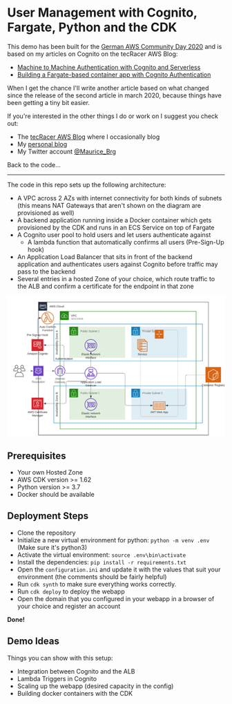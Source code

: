 # User Management with Cognito, Fargate, Python and the CDK

This demo has been built for the [German AWS Community Day 2020](https://www.aws-community-day.de/) and is based on my articles on Cognito on the tecRacer AWS Blog:

- [Machine to Machine Authentication with Cognito and Serverless](https://aws-blog.de/2020/01/machine-to-machine-authentication-with-cognito-and-serverless.html)
- [Building a Fargate-based container app with Cognito Authentication](https://aws-blog.de/2020/03/building-a-fargate-based-container-app-with-cognito-authentication.html)

When I get the chance I'll write another article based on what changed since the release of the second article in march 2020, because things have been getting a tiny bit easier.

If you're interested in the other things I do or work on I suggest you check out:

- The [tecRacer AWS Blog](https://aws-blog.de) where I occasionally blog
- My [personal blog](https://mauricebrg.com/)
- My Twitter account [@Maurice_Brg](https://twitter.com/@maurice_brg)

Back to the code...

---

The code in this repo sets up the following architecture:

- A VPC across 2 AZs with internet connectivity for both kinds of subnets (this means NAT Gateways that aren't shown on the diagram are provisioned as well)
- A backend application running inside a Docker container which gets provisioned by the CDK and runs in an ECS Service on top of Fargate
- A Cognito user pool to hold users and let users authenticate against
  - A lambda function that automatically confirms all users (Pre-Sign-Up hook)
- An Application Load Balancer that sits in front of the backend application and authenticates users against Cognito before traffic may pass to the backend
- Several entries in a hosted Zone of your choice, which route traffic to the ALB and confirm a certificate for the endpoint in that zone

![Architecture](architecture.png)

## Prerequisites

- Your own Hosted Zone
- AWS CDK version >= 1.62
- Python version >= 3.7
- Docker should be available

## Deployment Steps

- Clone the repository
- Initialize a new virtual environment for python: `python -m venv .env` (Make sure it's python3)
- Activate the virtual environment: `source .env\bin\activate`
- Install the dependencies: `pip install -r requirements.txt`
- Open the `configuration.ini` and update it with the values that suit your environment (the comments should be fairly helpful)
- Run `cdk synth` to make sure everything works correctly.
- Run `cdk deploy` to deploy the webapp
- Open the domain that you configured in your webapp in a browser of your choice and register an account

**Done!**

## Demo Ideas

Things you can show with this setup:

- Integration between Cognito and the ALB
- Lambda Triggers in Cognito
- Scaling up the webapp (desired capacity in the config)
- Building docker containers with the CDK
